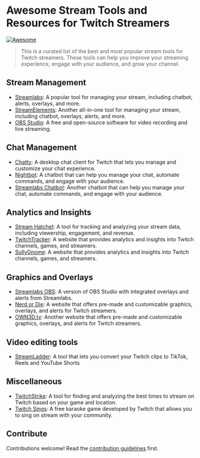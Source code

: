 # Awesome Stream Tools and Resources for Twitch Streamers
[![Awesome](https://cdn.rawgit.com/sindresorhus/awesome/d7305f38d29fed78fa85652e3a63e154dd8e8829/media/badge.svg)](https://github.com/sindresorhus/awesome)

> This is a curated list of the best and most popular stream tools for Twitch streamers. These tools can help you improve your streaming experience, engage with your audience, and grow your channel.

## Stream Management

- [Streamlabs](https://streamlabs.com/): A popular tool for managing your stream, including chatbot, alerts, overlays, and more.
- [StreamElements](https://streamelements.com/): Another all-in-one tool for managing your stream, including chatbot, overlays, alerts, and more.
- [OBS Studio](https://obsproject.com/): A free and open-source software for video recording and live streaming.

## Chat Management

- [Chatty](https://chatty.github.io/): A desktop chat client for Twitch that lets you manage and customize your chat experience.
- [Nightbot](https://nightbot.tv/): A chatbot that can help you manage your chat, automate commands, and engage with your audience.
- [Streamlabs Chatbot](https://streamlabs.com/chatbot): Another chatbot that can help you manage your chat, automate commands, and engage with your audience.

## Analytics and Insights

- [Stream Hatchet](https://streamhatchet.com/): A tool for tracking and analyzing your stream data, including viewership, engagement, and revenue.
- [TwitchTracker](https://twitchtracker.com/): A website that provides analytics and insights into Twitch channels, games, and streamers.
- [SullyGnome](https://sullygnome.com/): A website that provides analytics and insights into Twitch channels, games, and streamers.

## Graphics and Overlays

- [Streamlabs OBS](https://streamlabs.com/streamlabs-obs): A version of OBS Studio with integrated overlays and alerts from Streamlabs.
- [Nerd or Die](https://nerdordie.com/): A website that offers pre-made and customizable graphics, overlays, and alerts for Twitch streamers.
- [OWN3D.tv](https://own3d.tv/): Another website that offers pre-made and customizable graphics, overlays, and alerts for Twitch streamers.

## Video editing tools

- [StreamLadder](https://streamladder.com/): A tool that lets you convert your Twitch clips to TikTok, Reels and YouTube Shorts

## Miscellaneous

- [TwitchStrike](https://twitchstrike.com/): A tool for finding and analyzing the best times to stream on Twitch based on your game and location.
- [Twitch Sings](https://www.twitch.tv/directory/game/Twitch%20Sings): A free karaoke game developed by Twitch that allows you to sing on stream with your community.

## Contribute

Contributions welcome! Read the [contribution guidelines](CONTRIBUTING.md) first.
